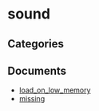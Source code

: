 # sound


## Categories


## Documents
- [load_on_low_memory](load_on_low_memory.md)
- [missing](missing.md)